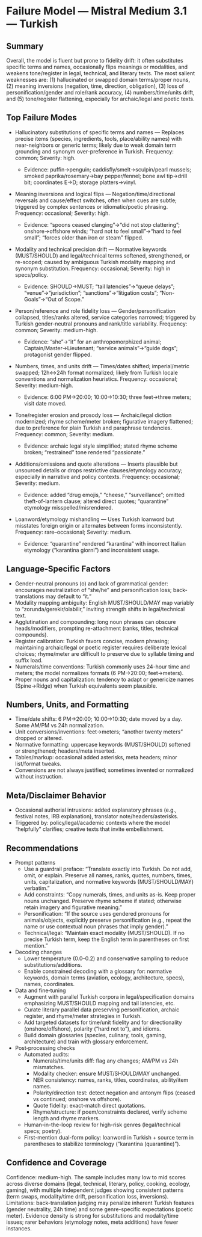 # Failure Model — Mistral Medium 3.1 — Turkish

## Summary
Overall, the model is fluent but prone to fidelity drift: it often substitutes specific terms and names, occasionally flips meanings or modalities, and weakens tone/register in legal, technical, and literary texts. The most salient weaknesses are: (1) hallucinated or swapped domain terms/proper nouns, (2) meaning inversions (negation, time, direction, obligation), (3) loss of personification/gender and role/rank accuracy, (4) numbers/time/units drift, and (5) tone/register flattening, especially for archaic/legal and poetic texts.

## Top Failure Modes
- Hallucinatory substitutions of specific terms and names — Replaces precise items (species, ingredients, tools, place/ability names) with near-neighbors or generic terms; likely due to weak domain term grounding and synonym over-preference in Turkish. Frequency: common; Severity: high.
  - Evidence: puffin→penguin; caddisfly/smelt→sculpin/pearl mussels; smoked paprika/rosemary→bay pepper/fennel; bone awl tip→drill bit; coordinates E→D; storage platters→vinyl.

- Meaning inversions and logical flips — Negation/time/directional reversals and cause/effect switches, often when cues are subtle; triggered by complex sentences or idiomatic/poetic phrasing. Frequency: occasional; Severity: high.
  - Evidence: “spoons ceased clanging”→“did not stop clattering”; onshore→offshore winds; “hard not to feel small”→“hard to feel small”; “forces older than iron or steam” flipped.

- Modality and technical precision drift — Normative keywords (MUST/SHOULD) and legal/technical terms softened, strengthened, or re-scoped; caused by ambiguous Turkish modality mapping and synonym substitution. Frequency: occasional; Severity: high in specs/policy.
  - Evidence: SHOULD→MUST; “tail latencies”→“queue delays”; “venue”→“jurisdiction”; “sanctions”→“litigation costs”; “Non-Goals”→“Out of Scope.”

- Person/reference and role fidelity loss — Gender/personification collapsed, titles/ranks altered, service categories narrowed; triggered by Turkish gender-neutral pronouns and rank/title variability. Frequency: common; Severity: medium-high.
  - Evidence: “she”→“it” for an anthropomorphized animal; Captain/Master→Lieutenant; “service animals”→“guide dogs”; protagonist gender flipped.

- Numbers, times, and units drift — Times/dates shifted; imperial/metric swapped; 12h↔24h format normalized; likely from Turkish locale conventions and normalization heuristics. Frequency: occasional; Severity: medium-high.
  - Evidence: 6:00 PM→20:00; 10:00→10:30; three feet→three meters; visit date moved.

- Tone/register erosion and prosody loss — Archaic/legal diction modernized; rhyme scheme/meter broken; figurative imagery flattened; due to preference for plain Turkish and paraphrase tendencies. Frequency: common; Severity: medium.
  - Evidence: archaic legal style simplified; stated rhyme scheme broken; “restrained” tone rendered “passionate.”

- Additions/omissions and quote alterations — Inserts plausible but unsourced details or drops restrictive clauses/etymology accuracy; especially in narrative and policy contexts. Frequency: occasional; Severity: medium.
  - Evidence: added “drug emojis,” “cheese,” “surveillance”; omitted theft-of-lantern clause; altered direct quotes; “quarantine” etymology misspelled/misrendered.

- Loanword/etymology mishandling — Uses Turkish loanword but misstates foreign origin or alternates between forms inconsistently. Frequency: rare–occasional; Severity: medium.
  - Evidence: “quarantine” rendered “karantina” with incorrect Italian etymology (“karantina giorni”) and inconsistent usage.

## Language‑Specific Factors
- Gender-neutral pronouns (o) and lack of grammatical gender: encourages neutralization of “she/he” and personification loss; back-translations may default to “it.”
- Modality mapping ambiguity: English MUST/SHOULD/MAY map variably to “zorunda/gerekir/olabilir,” inviting strength shifts in legal/technical text.
- Agglutination and compounding: long noun phrases can obscure heads/modifiers, prompting re-attachment (ranks, titles, technical compounds).
- Register calibration: Turkish favors concise, modern phrasing; maintaining archaic/legal or poetic register requires deliberate lexical choices; rhyme/meter are difficult to preserve due to syllable timing and suffix load.
- Numerals/time conventions: Turkish commonly uses 24-hour time and meters; the model normalizes formats (6 PM→20:00; feet→meters).
- Proper nouns and capitalization: tendency to adapt or genericize names (Spine→Ridge) when Turkish equivalents seem plausible.

## Numbers, Units, and Formatting
- Time/date shifts: 6 PM→20:00; 10:00→10:30; date moved by a day. Some AM/PM vs 24h normalization.
- Unit conversions/inventions: feet→meters; “another twenty meters” dropped or altered.
- Normative formatting: uppercase keywords (MUST/SHOULD) softened or strengthened; headers/meta inserted.
- Tables/markup: occasional added asterisks, meta headers; minor list/format tweaks.
- Conversions are not always justified; sometimes invented or normalized without instruction.

## Meta/Disclaimer Behavior
- Occasional authorial intrusions: added explanatory phrases (e.g., festival notes, IRB explanation), translator note/headers/asterisks.
- Triggered by: policy/legal/academic contexts where the model “helpfully” clarifies; creative texts that invite embellishment.

## Recommendations
- Prompt patterns
  - Use a guardrail preface: “Translate exactly into Turkish. Do not add, omit, or explain. Preserve all names, ranks, quotes, numbers, times, units, capitalization, and normative keywords (MUST/SHOULD/MAY) verbatim.”
  - Add constraints: “Copy numerals, times, and units as-is. Keep proper nouns unchanged. Preserve rhyme scheme if stated; otherwise retain imagery and figurative meaning.”
  - Personification: “If the source uses gendered pronouns for animals/objects, explicitly preserve personification (e.g., repeat the name or use contextual noun phrases that imply gender).”
  - Technical/legal: “Maintain exact modality (MUST/SHOULD). If no precise Turkish term, keep the English term in parentheses on first mention.”
- Decoding changes
  - Lower temperature (0.0–0.2) and conservative sampling to reduce substitutions/additions.
  - Enable constrained decoding with a glossary for: normative keywords, domain terms (aviation, ecology, architecture, specs), names, coordinates.
- Data and fine‑tuning
  - Augment with parallel Turkish corpora in legal/specification domains emphasizing MUST/SHOULD mapping and tail latencies, etc.
  - Curate literary parallel data preserving personification, archaic register, and rhyme/meter strategies in Turkish.
  - Add targeted datasets for time/unit fidelity and for directionality (onshore/offshore), polarity (“hard not to”), and idioms.
  - Build domain glossaries (species, culinary, tools, gaming, architecture) and train with glossary enforcement.
- Post‑processing checks
  - Automated audits:
    - Numerals/time/units diff: flag any changes; AM/PM vs 24h mismatches.
    - Modality checker: ensure MUST/SHOULD/MAY unchanged.
    - NER consistency: names, ranks, titles, coordinates, ability/item names.
    - Polarity/direction test: detect negation and antonym flips (ceased vs continued; onshore vs offshore).
    - Quote fidelity: exact-match direct quotations.
    - Rhyme/structure: if poem/constraints declared, verify scheme length and rhyme markers.
  - Human-in-the-loop review for high-risk genres (legal/technical specs; poetry).
  - First-mention dual-form policy: loanword in Turkish + source term in parentheses to stabilize terminology (“karantina (quarantine)”).

## Confidence and Coverage
Confidence: medium-high. The sample includes many low to mid scores across diverse domains (legal, technical, literary, policy, cooking, ecology, gaming), with multiple independent judges showing consistent patterns (term swaps, modality/time drift, personification loss, inversions). Limitations: back-translation judging may penalize inherent Turkish features (gender neutrality, 24h time) and some genre-specific expectations (poetic meter). Evidence density is strong for substitutions and modality/time issues; rarer behaviors (etymology notes, meta additions) have fewer instances.
